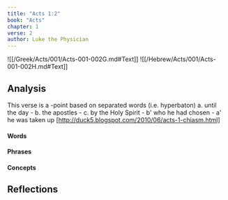 ```yaml
---
title: "Acts 1:2"
book: "Acts"
chapter: 1
verse: 2
author: Luke the Physician
---
```

![[/Greek/Acts/001/Acts-001-002G.md#Text]]
![[/Hebrew/Acts/001/Acts-001-002H.md#Text]]

## Analysis

This verse is a -point  based on separated words (i.e. hyperbaton) a. until the day - b. the apostles - c. by the Holy Spirit - b' who he had chosen - a' he was taken up [http://duck5.blogspot.com/2010/06/acts-1-chiasm.html]

#### Words

#### Phrases

#### Concepts

## Reflections
